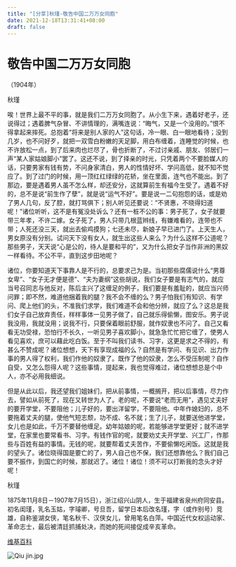 ```yaml
---
title: "[分享]秋瑾-敬告中国二万万女同胞"
date: 2021-12-18T13:31:41+08:00
draft: false
---
```


# 敬告中国二万万女同胞

（1904年）

秋瑾

唉！世界上最不平的事，就是我们二万万女同胞了。从小生下来，遇着好老子，还说得过；遇着脾气杂冒、不讲情理的，满嘴连说：“晦气，又是一个没用的。”恨不得拿起来摔死。总抱着“将来是别人家的人”这句话，冷一眼、白一眼地看待；没到几岁，也不问好歹，就把一双雪白粉嫩的天足脚，用白布缠着，连睡觉的时候，也不许放松一点，到了后来肉也烂尽了，骨也折断了，不过讨亲戚、朋友、邻居们一声“某人家姑娘脚小”罢了。这还不说，到了择亲的时光，只凭着两个不要脸媒人的话，只要男家有钱有势，不问身家清白，男人的性情好坏、学问高低，就不知不觉应了。到了过门的时候，用一顶红红绿绿的花轿，坐在里面，连气也不能出。到了那边，要是遇着男人虽不怎么样，却还安分，这就算前生有福今生受了。遇着不好的，总不是说“前生作了孽”，就是说“运气不好”。要是说一二句抱怨的话，或是劝了男人几句，反了腔，就打骂俱下；别人听见还要说：“不贤惠，不晓得妇道呢！”诸位听听，这不是有冤没处诉么？还有一桩不公的事：男子死了，女子就要带三年孝，不许二嫁。女子死了，男人只带几根蓝辫线，有嫌难看的，连带也不带；人死还没三天，就出去偷鸡摸狗；七还未尽，新娘子早已进门了。上天生人，男女原没有分别。试问天下没有女人，就生出这些人来么？为什么这样不公道呢？那些男子，天天说“心是公的，待人是要和平的”，又为什么把女子当作非洲的黑奴一样看待。不公不平，直到这步田地呢？

诸位，你要知道天下事靠人是不行的，总要求己为是。当初那些腐儒说什么“男尊女卑”、“女子无才便是德”、“夫为妻纲”这些胡说，我们女子要是有志气的，就应当号召同志与他反对，陈后主兴了这缠足的例子，我们要是有羞耻的，就应当兴师问罪；即不然，难道他捆着我的腿？我不会不缠的么？男子怕我们有知识、有学问、爬上他们的头，不准我们求学，我们难道不会和他分辨，就应了么？这总是我们女子自己放弃责任，样样事体一见男子做了，自己就乐得偷懒，图安乐。男子说我没用，我就没用；说我不行，只要保着眼前舒服，就作奴隶也不问了。自己又看看无功受禄，恐怕行不长久，一听见男子喜欢脚小，就急急忙忙把它缠了，使男人看见喜欢，庶可以藉此吃白饭。至于不叫我们读书、习字，这更是求之不得的，有甚么不赞成呢？诸位想想，天下有享现成福的么？自然是有学问、有见识、出力作事的男人得了权利，我们作他的奴隶了。既作了他的奴隶，怎么不受压制呢？自作自受，又怎么怨得人呢？这些事情，提起来，我也觉得难过，诸位想想总是个中人，亦不必用我细说。

但是从此以后，我还望我们姐妹们，把从前事情，一概搁开，把以后事情，尽力作去，譬如从前死了，现在又转世为人了。老的呢，不要说“老而无用”，遇见丈夫好的要开学堂，不要阻他；儿子好的，要出洋留学，不要阻他。中年作媳妇的，总不要拖着丈夫的腿，使他气短志颓，功不成、名不就；生了儿子，就要送他进学堂，女儿也是如此，千万不要替他缠足。幼年姑娘的呢，若能够进学堂更好；就不进学堂，在家里也要常看书、习字。有钱作官的呢，就要劝丈夫开学堂、兴工厂，作那些与百姓有益的事情。无钱的呢，就要帮着丈夫苦作，不要偷懒吃闲饭。这就是我的望头了。诸位晓得国是要亡的了，男人自己也不保，我们还想靠他么？我们自己要不振作，到国亡的时候，那就迟了。诸位！诸位！须不可以打断我的念头才好呢！



秋瑾

1875年11月8日－1907年7月15日），浙江绍兴山阴人，生于福建省泉州府同安县。初名闺瑾，乳名玉姑，字璿卿，号旦吾，留学日本后改名瑾，字（或作别号）竞雄，自称鉴湖女侠，笔名秋千、汉侠女儿，曾用笔名白萍。中国近代女权运动家、革命志士，最后被清廷抓捕处决，而她的死间接促成辛亥革命。

[维基百科](https://zh.wikipedia.org/wiki/%E7%A7%8B%E7%91%BE)

![Qiu jin.jpg](https://cdn.jsdelivr.net/gh/ZDaneel/cloudimg@main/img/202112181342651.jpg)
